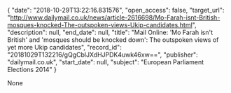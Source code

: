 {
  "date": "2018-10-29T13:22:16.831576", 
  "open_access": false, 
  "target_url": "http://www.dailymail.co.uk/news/article-2616698/Mo-Farah-isnt-British-mosques-knocked-The-outspoken-views-Ukip-candidates.html", 
  "description": null, 
  "end_date": null, 
  "title": "Mail Online: 'Mo Farah isn't British' and 'mosques should be knocked down': The outspoken views of yet more Ukip candidates", 
  "record_id": "20181029T132216/gQgCblJXdHJPDK4uwk46xw==", 
  "publisher": "dailymail.co.uk", 
  "start_date": null, 
  "subject": "European Parliament Elections 2014"
}

None